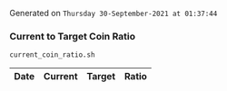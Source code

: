 Generated on `Thursday 30-September-2021 at 01:37:44`

### Current to Target Coin Ratio
`current_coin_ratio.sh`

Date|Current|Target|Ratio
---|---|---|---
